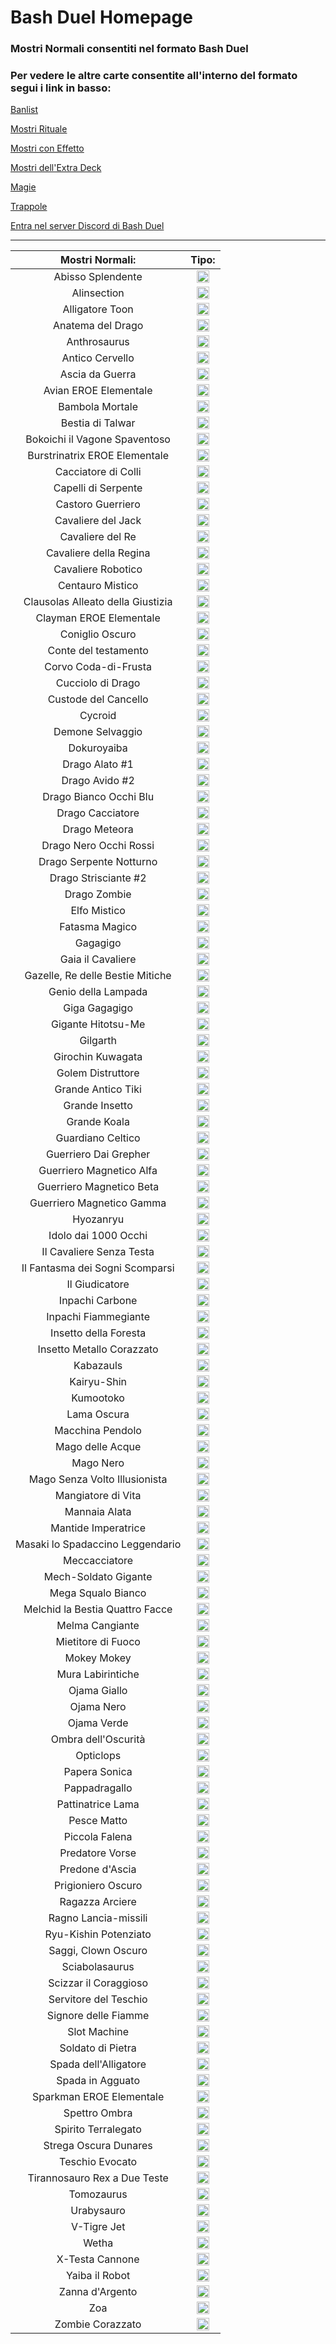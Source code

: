 # Bash Duel Homepage

### Mostri Normali consentiti nel formato Bash Duel 

### Per vedere le altre carte consentite all'interno del formato segui i link in basso:


[Banlist](../README.md)

[Mostri Rituale](../RitualMonsters/MostriRituale.md)

[Mostri con Effetto](../EffectMonsters/MostriEffetto.md)

[Mostri dell'Extra Deck](../ExtraDeckMonsters/MostriExtraDeck.md)

[Magie](../Spells/Magie.md)

[Trappole](../Traps/Trappole.md)

[Entra nel server Discord di Bash Duel](https://discord.gg/5PpMBYZf)

---


|Mostri Normali:                    |Tipo:                                                       |
|:---------------------------------:|:----------------------------------------------------------:|
| Abisso Splendente                 | <img src="../images/normal.png" alt="drawing" width="20"/> |
| Alinsection                       | <img src="../images/normal.png" alt="drawing" width="20"/> |
| Alligatore Toon                   | <img src="../images/normal.png" alt="drawing" width="20"/> |
| Anatema del Drago                 | <img src="../images/normal.png" alt="drawing" width="20"/> |
| Anthrosaurus                      | <img src="../images/normal.png" alt="drawing" width="20"/> |
| Antico Cervello                   | <img src="../images/normal.png" alt="drawing" width="20"/> |
| Ascia da Guerra                   | <img src="../images/normal.png" alt="drawing" width="20"/> |
| Avian EROE Elementale             | <img src="../images/normal.png" alt="drawing" width="20"/> |
| Bambola Mortale                   | <img src="../images/normal.png" alt="drawing" width="20"/> |
| Bestia di Talwar                  | <img src="../images/normal.png" alt="drawing" width="20"/> |
| Bokoichi il Vagone Spaventoso     | <img src="../images/normal.png" alt="drawing" width="20"/> |
| Burstrinatrix EROE Elementale     | <img src="../images/normal.png" alt="drawing" width="20"/> |
| Cacciatore di Colli               | <img src="../images/normal.png" alt="drawing" width="20"/> |
| Capelli di Serpente               | <img src="../images/normal.png" alt="drawing" width="20"/> |
| Castoro Guerriero                 | <img src="../images/normal.png" alt="drawing" width="20"/> |
| Cavaliere del Jack                | <img src="../images/normal.png" alt="drawing" width="20"/> |
| Cavaliere del Re                  | <img src="../images/normal.png" alt="drawing" width="20"/> |
| Cavaliere della Regina            | <img src="../images/normal.png" alt="drawing" width="20"/> |
| Cavaliere Robotico                | <img src="../images/normal.png" alt="drawing" width="20"/> |
| Centauro Mistico                  | <img src="../images/normal.png" alt="drawing" width="20"/> |
| Clausolas Alleato della Giustizia | <img src="../images/normal.png" alt="drawing" width="20"/> |
| Clayman EROE Elementale           | <img src="../images/normal.png" alt="drawing" width="20"/> |
| Coniglio Oscuro                   | <img src="../images/normal.png" alt="drawing" width="20"/> |
| Conte del testamento              | <img src="../images/normal.png" alt="drawing" width="20"/> |
| Corvo Coda-di-Frusta              | <img src="../images/normal.png" alt="drawing" width="20"/> |
| Cucciolo di Drago                 | <img src="../images/normal.png" alt="drawing" width="20"/> |
| Custode del Cancello              | <img src="../images/normal.png" alt="drawing" width="20"/> |
| Cycroid                           | <img src="../images/normal.png" alt="drawing" width="20"/> |
| Demone Selvaggio                  | <img src="../images/normal.png" alt="drawing" width="20"/> |
| Dokuroyaiba                       | <img src="../images/normal.png" alt="drawing" width="20"/> |
| Drago Alato #1                    | <img src="../images/normal.png" alt="drawing" width="20"/> |
| Drago Avido #2                    | <img src="../images/normal.png" alt="drawing" width="20"/> |
| Drago Bianco Occhi Blu            | <img src="../images/normal.png" alt="drawing" width="20"/> |
| Drago Cacciatore                  | <img src="../images/normal.png" alt="drawing" width="20"/> |
| Drago Meteora                     | <img src="../images/normal.png" alt="drawing" width="20"/> |
| Drago Nero Occhi Rossi            | <img src="../images/normal.png" alt="drawing" width="20"/> |
| Drago Serpente Notturno           | <img src="../images/normal.png" alt="drawing" width="20"/> |
| Drago Strisciante #2              | <img src="../images/normal.png" alt="drawing" width="20"/> |
| Drago Zombie                      | <img src="../images/normal.png" alt="drawing" width="20"/> |
| Elfo Mistico                      | <img src="../images/normal.png" alt="drawing" width="20"/> |
| Fatasma Magico                    | <img src="../images/normal.png" alt="drawing" width="20"/> |
| Gagagigo                          | <img src="../images/normal.png" alt="drawing" width="20"/> |
| Gaia il Cavaliere                 | <img src="../images/normal.png" alt="drawing" width="20"/> |
| Gazelle, Re delle Bestie Mitiche  | <img src="../images/normal.png" alt="drawing" width="20"/> |
| Genio della Lampada               | <img src="../images/normal.png" alt="drawing" width="20"/> |
| Giga Gagagigo                     | <img src="../images/normal.png" alt="drawing" width="20"/> |
| Gigante Hitotsu-Me                | <img src="../images/normal.png" alt="drawing" width="20"/> |
| Gilgarth                          | <img src="../images/normal.png" alt="drawing" width="20"/> |
| Girochin Kuwagata                 | <img src="../images/normal.png" alt="drawing" width="20"/> |
| Golem Distruttore                 | <img src="../images/normal.png" alt="drawing" width="20"/> |
| Grande Antico Tiki                | <img src="../images/normal.png" alt="drawing" width="20"/> |
| Grande Insetto                    | <img src="../images/normal.png" alt="drawing" width="20"/> |
| Grande Koala                      | <img src="../images/normal.png" alt="drawing" width="20"/> |
| Guardiano Celtico                 | <img src="../images/normal.png" alt="drawing" width="20"/> |
| Guerriero Dai Grepher             | <img src="../images/normal.png" alt="drawing" width="20"/> |
| Guerriero Magnetico Alfa          | <img src="../images/normal.png" alt="drawing" width="20"/> |
| Guerriero Magnetico Beta          | <img src="../images/normal.png" alt="drawing" width="20"/> |
| Guerriero Magnetico Gamma         | <img src="../images/normal.png" alt="drawing" width="20"/> |
| Hyozanryu                         | <img src="../images/normal.png" alt="drawing" width="20"/> |
| Idolo dai 1000 Occhi              | <img src="../images/normal.png" alt="drawing" width="20"/> |
| Il Cavaliere Senza Testa          | <img src="../images/normal.png" alt="drawing" width="20"/> |
| Il Fantasma dei Sogni Scomparsi   | <img src="../images/normal.png" alt="drawing" width="20"/> |
| Il Giudicatore                    | <img src="../images/normal.png" alt="drawing" width="20"/> |
| Inpachi Carbone                   | <img src="../images/normal.png" alt="drawing" width="20"/> |
| Inpachi Fiammegiante              | <img src="../images/normal.png" alt="drawing" width="20"/> |
| Insetto della Foresta             | <img src="../images/normal.png" alt="drawing" width="20"/> |
| Insetto Metallo Corazzato         | <img src="../images/normal.png" alt="drawing" width="20"/> |
| Kabazauls                         | <img src="../images/normal.png" alt="drawing" width="20"/> |
| Kairyu-Shin                       | <img src="../images/normal.png" alt="drawing" width="20"/> |
| Kumootoko                         | <img src="../images/normal.png" alt="drawing" width="20"/> |
| Lama Oscura                       | <img src="../images/normal.png" alt="drawing" width="20"/> |
| Macchina Pendolo                  | <img src="../images/normal.png" alt="drawing" width="20"/> |
| Mago delle Acque                  | <img src="../images/normal.png" alt="drawing" width="20"/> |
| Mago Nero                         | <img src="../images/normal.png" alt="drawing" width="20"/> |
| Mago Senza Volto Illusionista     | <img src="../images/normal.png" alt="drawing" width="20"/> |
| Mangiatore di Vita                | <img src="../images/normal.png" alt="drawing" width="20"/> |
| Mannaia Alata                     | <img src="../images/normal.png" alt="drawing" width="20"/> |
| Mantide Imperatrice               | <img src="../images/normal.png" alt="drawing" width="20"/> |
| Masaki lo Spadaccino Leggendario  | <img src="../images/normal.png" alt="drawing" width="20"/> |
| Meccacciatore                     | <img src="../images/normal.png" alt="drawing" width="20"/> |
| Mech-Soldato Gigante              | <img src="../images/normal.png" alt="drawing" width="20"/> |
| Mega Squalo Bianco                | <img src="../images/normal.png" alt="drawing" width="20"/> |
| Melchid la Bestia Quattro Facce   | <img src="../images/normal.png" alt="drawing" width="20"/> |
| Melma Cangiante                   | <img src="../images/normal.png" alt="drawing" width="20"/> |
| Mietitore di Fuoco                | <img src="../images/normal.png" alt="drawing" width="20"/> |
| Mokey Mokey                       | <img src="../images/normal.png" alt="drawing" width="20"/> |
| Mura Labirintiche                 | <img src="../images/normal.png" alt="drawing" width="20"/> |
| Ojama Giallo                      | <img src="../images/normal.png" alt="drawing" width="20"/> |
| Ojama Nero                        | <img src="../images/normal.png" alt="drawing" width="20"/> |
| Ojama Verde                       | <img src="../images/normal.png" alt="drawing" width="20"/> |
| Ombra dell'Oscurità               | <img src="../images/normal.png" alt="drawing" width="20"/> |
| Opticlops                         | <img src="../images/normal.png" alt="drawing" width="20"/> |
| Papera Sonica                     | <img src="../images/normal.png" alt="drawing" width="20"/> |
| Pappadragallo                     | <img src="../images/normal.png" alt="drawing" width="20"/> |
| Pattinatrice Lama                 | <img src="../images/normal.png" alt="drawing" width="20"/> |
| Pesce Matto                       | <img src="../images/normal.png" alt="drawing" width="20"/> |
| Piccola Falena                    | <img src="../images/normal.png" alt="drawing" width="20"/> |
| Predatore Vorse                   | <img src="../images/normal.png" alt="drawing" width="20"/> |
| Predone d'Ascia                   | <img src="../images/normal.png" alt="drawing" width="20"/> |
| Prigioniero Oscuro                | <img src="../images/normal.png" alt="drawing" width="20"/> |
| Ragazza Arciere                   | <img src="../images/normal.png" alt="drawing" width="20"/> |
| Ragno Lancia-missili              | <img src="../images/normal.png" alt="drawing" width="20"/> |
| Ryu-Kishin Potenziato             | <img src="../images/normal.png" alt="drawing" width="20"/> |
| Saggi, Clown Oscuro               | <img src="../images/normal.png" alt="drawing" width="20"/> |
| Sciabolasaurus                    | <img src="../images/normal.png" alt="drawing" width="20"/> |
| Scizzar il Coraggioso             | <img src="../images/normal.png" alt="drawing" width="20"/> |
| Servitore del Teschio             | <img src="../images/normal.png" alt="drawing" width="20"/> |
| Signore delle Fiamme              | <img src="../images/normal.png" alt="drawing" width="20"/> |
| Slot Machine                      | <img src="../images/normal.png" alt="drawing" width="20"/> |
| Soldato di Pietra                 | <img src="../images/normal.png" alt="drawing" width="20"/> |
| Spada dell'Alligatore             | <img src="../images/normal.png" alt="drawing" width="20"/> |
| Spada in Agguato                  | <img src="../images/normal.png" alt="drawing" width="20"/> |
| Sparkman EROE Elementale          | <img src="../images/normal.png" alt="drawing" width="20"/> |
| Spettro Ombra                     | <img src="../images/normal.png" alt="drawing" width="20"/> |
| Spirito Terralegato               | <img src="../images/normal.png" alt="drawing" width="20"/> |
| Strega Oscura Dunares             | <img src="../images/normal.png" alt="drawing" width="20"/> |
| Teschio Evocato                   | <img src="../images/normal.png" alt="drawing" width="20"/> |
| Tirannosauro Rex a Due Teste      | <img src="../images/normal.png" alt="drawing" width="20"/> |
| Tomozaurus                        | <img src="../images/normal.png" alt="drawing" width="20"/> |
| Urabysauro                        | <img src="../images/normal.png" alt="drawing" width="20"/> |
| V-Tigre Jet                       | <img src="../images/normal.png" alt="drawing" width="20"/> |
| Wetha                             | <img src="../images/normal.png" alt="drawing" width="20"/> |
| X-Testa Cannone                   | <img src="../images/normal.png" alt="drawing" width="20"/> |
| Yaiba il Robot                    | <img src="../images/normal.png" alt="drawing" width="20"/> |
| Zanna d'Argento                   | <img src="../images/normal.png" alt="drawing" width="20"/> |
| Zoa                               | <img src="../images/normal.png" alt="drawing" width="20"/> |
| Zombie Corazzato                  | <img src="../images/normal.png" alt="drawing" width="20"/> |
